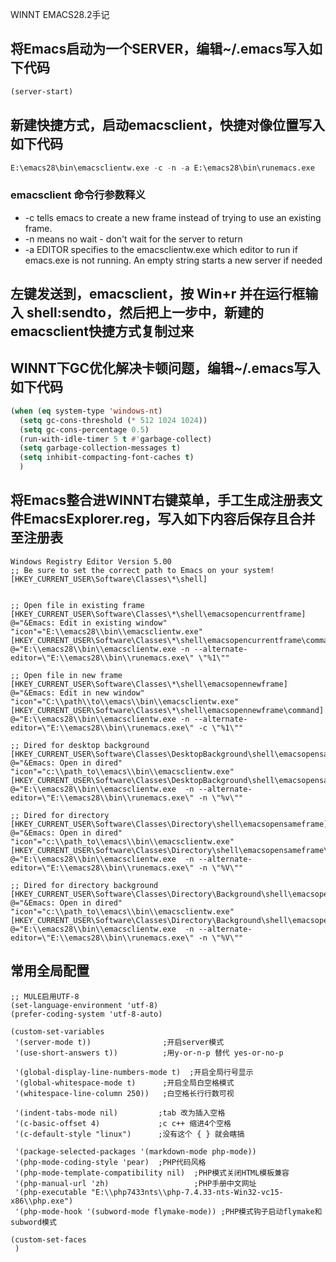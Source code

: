 WINNT EMACS28.2手记

## 将Emacs启动为一个SERVER，编辑~/.emacs写入如下代码
```lisp
(server-start)
```

## 新建快捷方式，启动emacsclient，快捷对像位置写入如下代码
```lisp
E:\emacs28\bin\emacsclientw.exe -c -n -a E:\emacs28\bin\runemacs.exe
```
### emacsclient 命令行参数释义
* -c tells emacs to create a new frame instead of trying to use an existing frame.
* -n means no wait - don't wait for the server to return
* -a EDITOR specifies to the emacsclientw.exe which editor to run if emacs.exe is not running. An empty string starts a new server if needed

## 左键发送到，emacsclient，按 Win+r 并在运行框输入 shell:sendto，然后把上一步中，新建的emacsclient快捷方式复制过来

## WINNT下GC优化解决卡顿问题，编辑~/.emacs写入如下代码
```lisp
(when (eq system-type 'windows-nt)
  (setq gc-cons-threshold (* 512 1024 1024))
  (setq gc-cons-percentage 0.5)
  (run-with-idle-timer 5 t #'garbage-collect)
  (setq garbage-collection-messages t)
  (setq inhibit-compacting-font-caches t)
  )
```

## 将Emacs整合进WINNT右键菜单，手工生成注册表文件EmacsExplorer.reg，写入如下内容后保存且合并至注册表
```
Windows Registry Editor Version 5.00
;; Be sure to set the correct path to Emacs on your system!
[HKEY_CURRENT_USER\Software\Classes\*\shell]


;; Open file in existing frame
[HKEY_CURRENT_USER\Software\Classes\*\shell\emacsopencurrentframe]
@="&Emacs: Edit in existing window"
"icon"="E:\\emacs28\\bin\\emacsclientw.exe"
[HKEY_CURRENT_USER\Software\Classes\*\shell\emacsopencurrentframe\command]
@="E:\\emacs28\\bin\\emacsclientw.exe -n --alternate-editor=\"E:\\emacs28\\bin\\runemacs.exe\" \"%1\""

;; Open file in new frame
[HKEY_CURRENT_USER\Software\Classes\*\shell\emacsopennewframe]
@="&Emacs: Edit in new window"
"icon"="C:\\path\\to\\emacs\\bin\\emacsclientw.exe"
[HKEY_CURRENT_USER\Software\Classes\*\shell\emacsopennewframe\command]
@="E:\\emacs28\\bin\\emacsclientw.exe -n --alternate-editor=\"E:\\emacs28\\bin\\runemacs.exe\" -c \"%1\""

;; Dired for desktop background
[HKEY_CURRENT_USER\Software\Classes\DesktopBackground\shell\emacsopensameframe]
@="&Emacs: Open in dired"
"icon"="c:\\path_to\\emacs\\bin\\emacsclientw.exe"
[HKEY_CURRENT_USER\Software\Classes\DesktopBackground\shell\emacsopensameframe\command]
@="E:\\emacs28\\bin\\emacsclientw.exe  -n --alternate-editor=\"E:\\emacs28\\bin\\runemacs.exe\" -n \"%v\""

;; Dired for directory
[HKEY_CURRENT_USER\Software\Classes\Directory\shell\emacsopensameframe]
@="&Emacs: Open in dired"
"icon"="c:\\path_to\\emacs\\bin\\emacsclientw.exe"
[HKEY_CURRENT_USER\Software\Classes\Directory\shell\emacsopensameframe\command]
@="E:\\emacs28\\bin\\emacsclientw.exe  -n --alternate-editor=\"E:\\emacs28\\bin\\runemacs.exe\" -n \"%V\""

;; Dired for directory background
[HKEY_CURRENT_USER\Software\Classes\Directory\Background\shell\emacsopensameframe]
@="&Emacs: Open in dired"
"icon"="c:\\path_to\\emacs\\bin\\emacsclientw.exe"
[HKEY_CURRENT_USER\Software\Classes\Directory\Background\shell\emacsopensameframe\command]
@="E:\\emacs28\\bin\\emacsclientw.exe  -n --alternate-editor=\"E:\\emacs28\\bin\\runemacs.exe\" -n \"%V\""

```

## 常用全局配置
```
;; MULE启用UTF-8
(set-language-environment 'utf-8)
(prefer-coding-system 'utf-8-auto)

(custom-set-variables
 '(server-mode t))                ;开启server模式
 '(use-short-answers t))          ;用y-or-n-p 替代 yes-or-no-p

 '(global-display-line-numbers-mode t)  ;开启全局行号显示
 '(global-whitespace-mode t)      ;开启全局白空格模式
 '(whitespace-line-column 250))   ;白空格长行行数可视

 '(indent-tabs-mode nil)         ;tab 改为插入空格
 '(c-basic-offset 4)             ;c c++ 缩进4个空格
 '(c-default-style "linux")      ;没有这个 { } 就会瞎搞

 '(package-selected-packages '(markdown-mode php-mode))
 '(php-mode-coding-style 'pear)  ;PHP代码风格
 '(php-mode-template-compatibility nil)  ;PHP模式关闭HTML模板兼容
 '(php-manual-url 'zh)                   ;PHP手册中文网址
 '(php-executable "E:\\php7433nts\\php-7.4.33-nts-Win32-vc15-x86\\php.exe")
 '(php-mode-hook '(subword-mode flymake-mode)) ;PHP模式钩子启动flymake和subword模式

(custom-set-faces
 )

```
